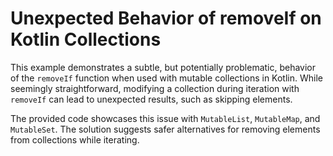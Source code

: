 # Unexpected Behavior of removeIf on Kotlin Collections

This example demonstrates a subtle, but potentially problematic, behavior of the `removeIf` function when used with mutable collections in Kotlin.  While seemingly straightforward, modifying a collection during iteration with `removeIf` can lead to unexpected results, such as skipping elements.

The provided code showcases this issue with `MutableList`, `MutableMap`, and `MutableSet`.  The solution suggests safer alternatives for removing elements from collections while iterating.
